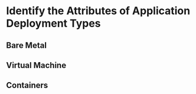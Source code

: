 # Identify the Attributes of Application Deployment Types

## Bare Metal

## Virtual Machine

## Containers
